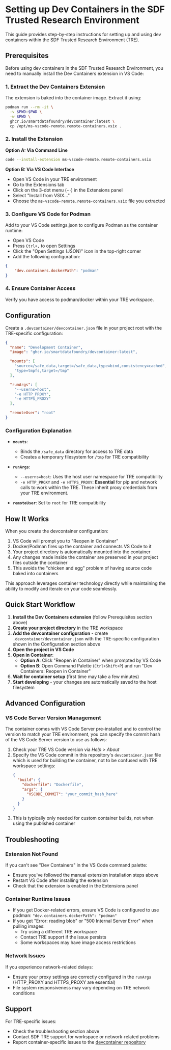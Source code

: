 # Setting up Dev Containers in the SDF Trusted Research Environment

This guide provides step-by-step instructions for setting up and using dev containers within the SDF Trusted Research Environment (TRE).

## Prerequisites

Before using dev containers in the SDF Trusted Research Environment, you need to manually install the Dev Containers extension in VS Code:

### 1. Extract the Dev Containers Extension

The extension is baked into the container image. Extract it using:

```bash
podman run --rm -it \
  -v $PWD:$PWD \
  -w $PWD \
  ghcr.io/smartdatafoundry/devcontainer:latest \
  cp /opt/ms-vscode-remote.remote-containers.vsix .
```

### 2. Install the Extension

**Option A: Via Command Line**
```bash
code --install-extension ms-vscode-remote.remote-containers.vsix
```

**Option B: Via VS Code Interface**
- Open VS Code in your TRE environment
- Go to the Extensions tab
- Click on the 3-dot menu (⋯) in the Extensions panel
- Select "Install from VSIX..."
- Choose the `ms-vscode-remote.remote-containers.vsix` file you extracted

### 3. Configure VS Code for Podman

Add to your VS Code settings.json to configure Podman as the container runtime:

- Open VS Code
- Press `Ctrl+,` to open Settings
- Click the "Open Settings (JSON)" icon in the top-right corner
- Add the following configuration:

```json
{
    "dev.containers.dockerPath": "podman"
}
```

### 4. Ensure Container Access

Verify you have access to podman/docker within your TRE workspace.

## Configuration

Create a `.devcontainer/devcontainer.json` file in your project root with the TRE-specific configuration:

```json
{
  "name": "Development Container",
  "image": "ghcr.io/smartdatafoundry/devcontainer:latest",

  "mounts": [
    "source=/safe_data,target=/safe_data,type=bind,consistency=cached",
    "type=tmpfs,target=/tmp"
  ],

  "runArgs": [
    "--userns=host",
    "-e HTTP_PROXY",
    "-e HTTPS_PROXY"
  ],

  "remoteUser": "root"
}
```

### Configuration Explanation

- **`mounts`**: 
  - Binds the `/safe_data` directory for access to TRE data
  - Creates a temporary filesystem for `/tmp` for TRE compatibility
  
- **`runArgs`**: 
  - `--userns=host`: Uses the host user namespace for TRE compatibility
  - `-e HTTP_PROXY` and `-e HTTPS_PROXY`: **Essential** for pip and network calls to work within the TRE. These inherit proxy credentials from your TRE environment.
  
- **`remoteUser`**: Set to `root` for TRE compatibility

## How It Works

When you create the devcontainer configuration:

1. VS Code will prompt you to "Reopen in Container"
2. Docker/Podman fires up the container and connects VS Code to it
3. Your project directory is automatically mounted into the container
4. Any changes made inside the container are preserved in your project files outside the container
5. This avoids the "chicken and egg" problem of having source code baked into containers

This approach leverages container technology directly while maintaining the ability to modify and iterate on your code seamlessly.

## Quick Start Workflow

1. **Install the Dev Containers extension** (follow Prerequisites section above)
2. **Create your project directory** in the TRE workspace
3. **Add the devcontainer configuration** - create `.devcontainer/devcontainer.json` with the TRE-specific configuration shown in the Configuration section above
4. **Open the project in VS Code**
5. **Open in Container**: 
    - **Option A**: Click "Reopen in Container" when prompted by VS Code
    - **Option B**: Open Command Palette (`Ctrl+Shift+P`) and run "Dev Containers: Reopen in Container"
6. **Wait for container setup** (first time may take a few minutes)
7. **Start developing** - your changes are automatically saved to the host filesystem

## Advanced Configuration

### VS Code Server Version Management

The container comes with VS Code Server pre-installed and to control the version to match your TRE environment, you can specify the commit hash of the VS Code Server version to use as follows:

1. Check your TRE VS Code version via _Help > About_
2. Specify the VS Code commit in this repository's `devcontainer.json` file which is used for building the container, not to be confused with TRE workspace settings:
   ```json
   {
     "build": {
       "dockerfile": "Dockerfile", 
       "args": {
         "VSCODE_COMMIT": "your_commit_hash_here"
       }
     }
   }
   ```
3. This is typically only needed for custom container builds, not when using the published container

## Troubleshooting

### Extension Not Found

If you can't see "Dev Containers" in the VS Code command palette:
- Ensure you've followed the manual extension installation steps above
- Restart VS Code after installing the extension
- Check that the extension is enabled in the Extensions panel

### Container Runtime Issues

- If you get Docker-related errors, ensure VS Code is configured to use podman: `"dev.containers.dockerPath": "podman"`
- If you get "Error: reading blob" or "500 Internal Server Error" when pulling images:
  - Try using a different TRE workspace
  - Contact TRE support if the issue persists
  - Some workspaces may have image access restrictions

### Network Issues

If you experience network-related delays:
- Ensure your proxy settings are correctly configured in the `runArgs` (HTTP_PROXY and HTTPS_PROXY are essential)
- File system responsiveness may vary depending on TRE network conditions

## Support

For TRE-specific issues:
- Check the troubleshooting section above
- Contact SDF TRE support for workspace or network-related problems
- Report container-specific issues to the [devcontainer repository](https://github.com/smartdatafoundry/devcontainer)